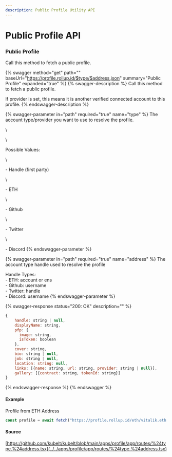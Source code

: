 ```yaml
---
description: Public Profile Utility API
---
```


# Public Profile API

### Public Profile

Call this method to fetch a public profile.

{% swagger method="get" path="" baseUrl="https://profile.rollup.id/$type/$address.json" summary="Public Profile" expanded="true" %}
{% swagger-description %}
Call this method to fetch a public profile.&#x20;

If provider is set, this means it is another verified connected account to this profile.
{% endswagger-description %}

{% swagger-parameter in="path" required="true" name="type" %}
The account type/provider you want to use to resolve the profile.

\




\


Possible Values:

\


\- Handle (first party)

\


\- ETH

\


\- Github

\


\- Twitter

\


\- Discord
{% endswagger-parameter %}

{% swagger-parameter in="path" required="true" name="address" %}
The account type handle used to resolve the profile



Handle Types:\
\- ETH: account or ens\
\- Github: username\
\- Twitter: handle\
\- Discord: username
{% endswagger-parameter %}

{% swagger-response status="200: OK" description="" %}
```javascript
{
    handle: string | null,
    displayName: string,
    pfp: {
      image: string,
      isToken: boolean
    },
    cover: string,
    bio: string | null,
    job: string | null,
    location: string: null,
    links: [{name: string, url: string, provider: string | null}],
    gallery: [{contract: string, tokenId: string}]
}
```
{% endswagger-response %}
{% endswagger %}

#### Example

Profile from ETH Address

```typescript
const profile = await fetch("https://profile.rollup.id/eth/vitalik.eth.json")
```

#### Source

[https://github.com/kubelt/kubelt/blob/main/apps/profile/app/routes/%24type.%24address.tsx](../../apps/profile/app/routes/%24type.%24address.tsx)
